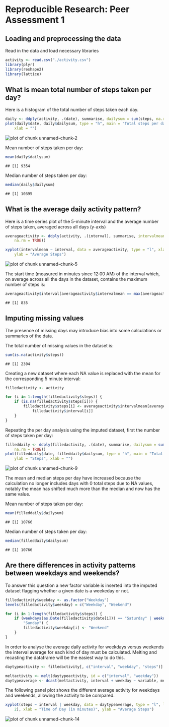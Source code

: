 # Reproducible Research: Peer Assessment 1


## Loading and preprocessing the data

Read in the data and load necessary libraries


```r
activity <- read.csv("./activity.csv")
library(plyr)
library(reshape2)
library(lattice)
```




## What is mean total number of steps taken per day?

Here is a histogram of the total number of steps taken each day.
 

```r
daily <- ddply(activity, .(date), summarise, dailysum = sum(steps, na.rm = TRUE))
plot(daily$date, daily$dailysum, type = "h", main = "Total steps per day", ylab = "Steps", 
    xlab = "")
```

![plot of chunk unnamed-chunk-2](figure/unnamed-chunk-2.png) 



Mean number of steps taken per day:

```r
mean(daily$dailysum)
```

```
## [1] 9354
```

 
Median number of steps taken per day:

```r
median(daily$dailysum)
```

```
## [1] 10395
```


## What is the average daily activity pattern?

Here is a time series plot of the 5-minute interval and the average number of steps taken, averaged across all days (y-axis) 


```r
averageactivity <- ddply(activity, .(interval), summarise, intervalmean = mean(steps, 
    na.rm = TRUE))

xyplot(intervalmean ~ interval, data = averageactivity, type = "l", xlab = "Time of Day (in minutes)", 
    ylab = "Average Steps")
```

![plot of chunk unnamed-chunk-5](figure/unnamed-chunk-5.png) 


The start time (measured in minutes since 12:00 AM) of the interval which, on average across all the days in the dataset, contains the maximum number of steps is: 



```r
averageactivity$interval[averageactivity$intervalmean == max(averageactivity$intervalmean)]
```

```
## [1] 835
```


## Imputing missing values

The presence of missing days may introduce bias into some calculations or summaries of the data.

The total number of missing values in the dataset is:

```r
sum(is.na(activity$steps))
```

```
## [1] 2304
```



Creating a new dataset where each NA value is replaced with the mean for the corresponding 5 minute interval:


```r
filledactivity <- activity

for (i in 1:length(filledactivity$steps)) {
    if (is.na(filledactivity$steps[i])) {
        filledactivity$steps[i] <- averageactivity$intervalmean[averageactivity$interval == 
            filledactivity$interval[i]]
    }
}
```


Repeating the per day analysis using the imputed dataset, first the number of steps taken per day:


```r
filleddaily <- ddply(filledactivity, .(date), summarise, dailysum = sum(steps, 
    na.rm = TRUE))
plot(filleddaily$date, filleddaily$dailysum, type = "h", main = "Total steps per day (NA replaced)", 
    ylab = "Steps", xlab = "")
```

![plot of chunk unnamed-chunk-9](figure/unnamed-chunk-9.png) 


The mean and median steps per day have increased because the calculation no longer includes days with 0 total steps due to NA values, notably the mean has shifted much more than the median and now has the same value.
  
Mean number of steps taken per day:

```r
mean(filleddaily$dailysum)
```

```
## [1] 10766
```

 
Median number of steps taken per day:

```r
median(filleddaily$dailysum)
```

```
## [1] 10766
```


## Are there differences in activity patterns between weekdays and weekends?

To answer this question a new factor variable is inserted into the imputed dataset flagging whether a given date is a weekeday or not.


```r
filledactivity$weekday <- as.factor("Weekday")
levels(filledactivity$weekday) = c("Weekday", "Weekend")

for (i in 1:length(filledactivity$steps)) {
    if (weekdays(as.Date(filledactivity$date[i])) == "Saturday" | weekdays(as.Date(filledactivity$date[i])) == 
        "Sunday") {
        filledactivity$weekday[i] <- "Weekend"
    }
}
```


In order to analyse the average daily activity for weekdays versus weekends the interval average for each kind of day must be calculated. Melting and recasting the dataframe will be the easiest way to do this.


```r
daytypeactivity <- filledactivity[, c("interval", "weekday", "steps")]

meltactivity <- melt(daytypeactivity, id = c("interval", "weekday"))
daytypeaverage <- dcast(meltactivity, interval + weekday ~ variable, mean)
```


The following panel plot shows the different average activity for weekdays and weekends, allowing the activity to be compared.  


```r
xyplot(steps ~ interval | weekday, data = daytypeaverage, type = "l", layout = c(1, 
    2), xlab = "Time of Day (in minutes)", ylab = "Average Steps")
```

![plot of chunk unnamed-chunk-14](figure/unnamed-chunk-14.png) 

